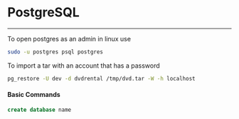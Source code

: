 # PostgreSQL
----
To open postgres as an admin in linux use
``` sh
sudo -u postgres psql postgres
```
To import a tar with an account that has a password
``` sh
pg_restore -U dev -d dvdrental /tmp/dvd.tar -W -h localhost
```
#### Basic Commands
``` sql
create database name
```
